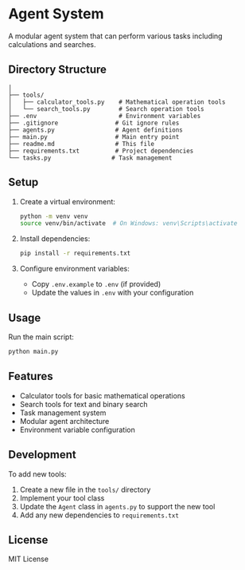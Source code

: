 # Agent System

A modular agent system that can perform various tasks including calculations and searches.

## Directory Structure

```
│
├── tools/
│   ├── calculator_tools.py    # Mathematical operation tools
│   └── search_tools.py        # Search operation tools
├── .env                       # Environment variables
├── .gitignore                # Git ignore rules
├── agents.py                 # Agent definitions
├── main.py                   # Main entry point
├── readme.md                 # This file
├── requirements.txt          # Project dependencies
└── tasks.py                 # Task management
```

## Setup

1. Create a virtual environment:
   ```bash
   python -m venv venv
   source venv/bin/activate  # On Windows: venv\Scripts\activate
   ```

2. Install dependencies:
   ```bash
   pip install -r requirements.txt
   ```

3. Configure environment variables:
   - Copy `.env.example` to `.env` (if provided)
   - Update the values in `.env` with your configuration

## Usage

Run the main script:
```bash
python main.py
```

## Features

- Calculator tools for basic mathematical operations
- Search tools for text and binary search
- Task management system
- Modular agent architecture
- Environment variable configuration

## Development

To add new tools:
1. Create a new file in the `tools/` directory
2. Implement your tool class
3. Update the `Agent` class in `agents.py` to support the new tool
4. Add any new dependencies to `requirements.txt`

## License

MIT License 